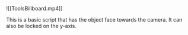 ![[ToolsBillboard.mp4]]

This is a basic script that has the object face towards the camera. It can also be locked on the y-axis. 